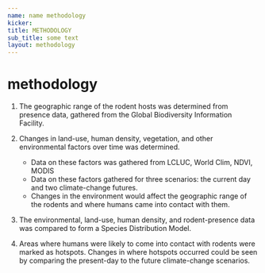 ```yaml
---
name: name methodology
kicker:
title: METHODOLOGY
sub_title: some text
layout: methodology
---
```


# methodology

1) The geographic range of the rodent hosts was determined from presence data, gathered from the Global Biodiversity Information Facility.
   
2) Changes in land-use, human density, vegetation, and other environmental factors over time was determined.
   - Data on these factors was gathered from LCLUC, World Clim, NDVI, MODIS
   - Data on these factors gathered for three scenarios: the current day and two climate-change futures.
   - Changes in the environment would affect the geographic range of the rodents and where humans came into contact with them.
     
3) The environmental, land-use, human density, and rodent-presence data was compared to form a Species Distribution Model.
   
4) Areas where humans were likely to come into contact with rodents were marked as hotspots. Changes in where hotspots occurred could be seen by comparing the present-day to the future climate-change scenarios.
